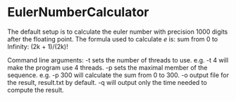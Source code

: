 # EulerNumberCalculator 
The default setup is to calculate the euler number with precision 1000 digits after the floating point. 
The formula used to calculate _e_ is: 
sum from 0 to Infinity: (2k + 1)/(2k)! 
 
Command line arguments: 
-t       sets the number of threads to use. e.g. -t 4 will make the program use 4 threads. 
-p       sets the maximal member of the sequence. e.g. -p 300 will calculate the sum from 0 to 300. 
-o       output file for the result, result.txt by default.
-q 	 will output only the time needed to compute the result.
